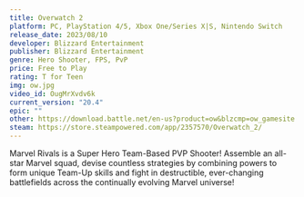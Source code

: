 ```yaml
---
title: Overwatch 2
platform: PC, PlayStation 4/5, Xbox One/Series X|S, Nintendo Switch
release_date: 2023/08/10
developer: Blizzard Entertainment
publisher: Blizzard Entertainment
genre: Hero Shooter, FPS, PvP
price: Free to Play
rating: T for Teen
img: ow.jpg
video_id: OugMrXvdv6k
current_version: "20.4"
epic: ""
other: https://download.battle.net/en-us?product=ow&blzcmp=ow_gamesite
steam: https://store.steampowered.com/app/2357570/Overwatch_2/
---
```


Marvel Rivals is a Super Hero Team-Based PVP Shooter! Assemble an all-star Marvel squad, devise countless strategies by combining powers to form unique Team-Up skills and fight in destructible, ever-changing battlefields across the continually evolving Marvel universe!